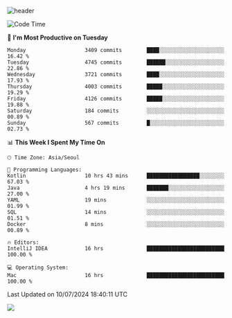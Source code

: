 ![header](https://capsule-render.vercel.app/api?type=Egg&color=timeAuto&height=300&section=header&text=PoPo&fontSize=90&animation=fadeIn)

  <!--START_SECTION:waka-->
![Code Time](http://img.shields.io/badge/Code%20Time-1%2C748%20hrs%2059%20mins-blue)

📅 **I'm Most Productive on Tuesday** 

```text
Monday                   3409 commits        ████░░░░░░░░░░░░░░░░░░░░░   16.42 % 
Tuesday                  4745 commits        ██████░░░░░░░░░░░░░░░░░░░   22.86 % 
Wednesday                3721 commits        ████░░░░░░░░░░░░░░░░░░░░░   17.93 % 
Thursday                 4003 commits        █████░░░░░░░░░░░░░░░░░░░░   19.29 % 
Friday                   4126 commits        █████░░░░░░░░░░░░░░░░░░░░   19.88 % 
Saturday                 184 commits         ░░░░░░░░░░░░░░░░░░░░░░░░░   00.89 % 
Sunday                   567 commits         █░░░░░░░░░░░░░░░░░░░░░░░░   02.73 % 
```


📊 **This Week I Spent My Time On** 

```text
🕑︎ Time Zone: Asia/Seoul

💬 Programming Languages: 
Kotlin                   10 hrs 43 mins      █████████████████░░░░░░░░   67.03 % 
Java                     4 hrs 19 mins       ███████░░░░░░░░░░░░░░░░░░   27.00 % 
YAML                     19 mins             ░░░░░░░░░░░░░░░░░░░░░░░░░   01.99 % 
SQL                      14 mins             ░░░░░░░░░░░░░░░░░░░░░░░░░   01.51 % 
Docker                   8 mins              ░░░░░░░░░░░░░░░░░░░░░░░░░   00.89 % 

🔥 Editors: 
IntelliJ IDEA            16 hrs              █████████████████████████   100.00 % 

💻 Operating System: 
Mac                      16 hrs              █████████████████████████   100.00 % 
```


 Last Updated on 10/07/2024 18:40:11 UTC
<!--END_SECTION:waka-->



<img src="https://capsule-render.vercel.app/api?type=Egg&color=timeAuto&height=300&section=footer&text=PoPo&fontSize=90&animation=fadeIn&reversal=true" />
